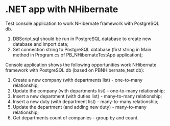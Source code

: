 # .NET app with NHibernate
Test console application to work NHibernate framework with PostgreSQL db.

1) DBScript.sql should be run in PostgreSQL database to create new database and import data;<br/>
2) Set connection string to PostgreSQL database (first string in Main method in Program.cs of PB_NHibernateTestApp application);<br/>

Console application shows the following opportunities work NHibernate framework with PostgreSQL db (based on PBNHibernate_test db):<br/>
1. Create a new company (with departments list) - one-to-many relationship;<br/>
2. Update the company (with departments list) - one-to-many relationship;<br/>
3. Insert a new department (with duties list) - many-to-many relationship;<br/>
4. Insert a new duty (with department list) - many-to-many relationship;<br/>
5. Update the department (and adding new duty) - many-to-many relationship;<br/>
6. Get departments count of companies - group by and count.<br/>
